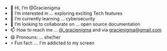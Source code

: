 - 👋 Hi, I’m @Gracienigma
- 👀 I’m interested in ... exploring exciting Tech features
- 🌱 I’m currently learning ... cybersecurity
- 💞️ I’m looking to collaborate on ... open source documentation
- 📫 How to reach me ... [@_gracienigma]([url](https://x.com/_gracienigma)) and via gracienigma@gmail.com
- 😄 Pronouns: ... she/her
- ⚡ Fun fact: ... I'm addicted to my screen

<!---
Gracienigma/Gracienigma is a ✨ special ✨ repository because its `README.md` (this file) appears on your GitHub profile.
You can click the Preview link to take a look at your changes.
--->
